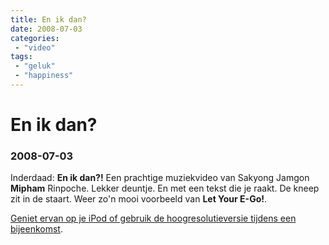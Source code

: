 ```yaml
---
title: En ik dan?
date: 2008-07-03
categories:
 - "video"
tags:
 - "geluk"
 - "happiness"
---
```


# En ik dan?
### 2008-07-03

Inderdaad: **En ik dan?!** Een prachtige muziekvideo van Sakyong Jamgon **Mipham** Rinpoche. Lekker deuntje. En met een tekst die je raakt. De kneep zit in de staart. Weer zo'n mooi voorbeeld van **Let Your E-Go!**.

[Geniet ervan op je iPod of gebruik de hoogresolutieversie tijdens een bijeenkomst](https://youtu.be/RUA-x6fBPqw?si=e8OS9JdxofVJSL06).
